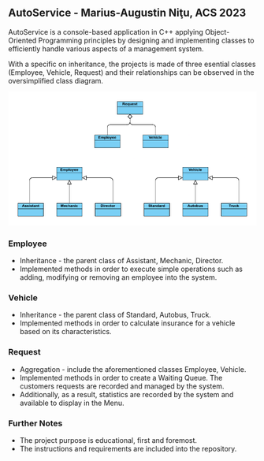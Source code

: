 ## AutoService - Marius-Augustin Niţu, ACS 2023

AutoService is a console-based application in C++ applying Object-Oriented Programming principles by designing
and implementing classes to efficiently handle various aspects of a management system.

With a specific on inheritance, the projects is made of three esential classes (Employee, Vehicle, Request) and their relationships can be observed in the oversimplified class diagram.

![Diagram](Diagram.png)

### Employee
* Inheritance - the parent class of Assistant, Mechanic, Director.
* Implemented methods in order to execute simple operations such as adding, modifying or removing an employee into the system.

### Vehicle
* Inheritance - the parent class of Standard, Autobus, Truck.
* Implemented methods in order to calculate insurance for a vehicle based on its characteristics.

### Request
* Aggregation - include the aforementioned classes Employee, Vehicle.
* Implemented methods in order to create a Waiting Queue. The customers requests are recorded and managed by the system.
* Additionally, as a result, statistics are recorded by the system and available to display in the Menu.

### Further Notes
* The project purpose is educational, first and foremost. 
* The instructions and requirements are included into the repository.